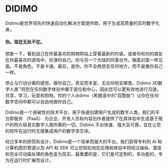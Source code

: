# DIDIMO

Didimo是世界领先的快速自动化解决方案提供商，用于生成高质量的实时数字化身。
#### 你。现在无处不在。

想象一下，看到自己在你最喜欢的购物网站上穿着最新的时装。或者你和你的朋友在你最喜欢的游戏中，扮演你自己。你与另一个大陆的同事合作，像面对面一样见面。不是角色。不是卡通。最后，是你。你不会再想去任何地方，而不是像你自己一样。

停止与行动分离的感觉。做你自己，真实而丰富，无论你想去哪里。Didimo 3D数字人类™将您在任何数字体验中置于首位和中心，因此您可以更有效地进行沟通，共享，学习，玩耍和购物。你的个人didimo（希腊语中的“双胞胎”）让你在任何数字空间中都可以自由地做你自己。

Didimo是一个突破性的技术平台，用于快速创建用户生成的数字人类。我们的平台即服务 （PaaS） 为企业、开发人员和内容创作者提供了在其体验中生成基于用户的照片级真实数字人类所需的一切。Didimo 平台快速、强大且可靠，旨在让您的软件在运行时无缝集成用户的数字孪生体。

经过多年的研究和设计，Didimo是一个简单而强大的平台。我们获得专利的 AI 和计算机图形管道以及 API 和 SDK 可让您轻松地在应用和体验中将经过操纵、蒙皮和完全可动画处理的角色变为现实。最重要的是，它们是可定制的，多功能的，专为在运行时扩展而设计。
